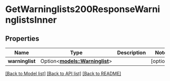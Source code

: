 # GetWarninglists200ResponseWarninglistsInner

## Properties

Name | Type | Description | Notes
------------ | ------------- | ------------- | -------------
**warninglist** | Option<[**models::Warninglist**](Warninglist.md)> |  | [optional]

[[Back to Model list]](../README.md#documentation-for-models) [[Back to API list]](../README.md#documentation-for-api-endpoints) [[Back to README]](../README.md)


